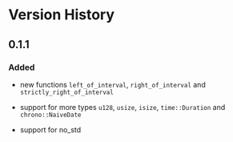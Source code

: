 # Version History

## 0.1.1
### Added

 - new functions `left_of_interval`, `right_of_interval`
   and `strictly_right_of_interval`

 - support for more types `u128`, `usize`, `isize`, `time::Duration` and
   `chrono::NaiveDate`

 - support for no_std
